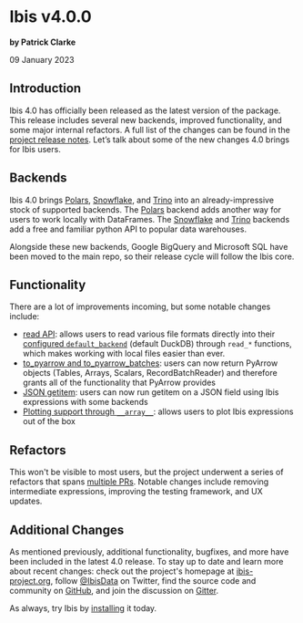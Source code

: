 # Ibis v4.0.0

**by Patrick Clarke**

09 January 2023

## Introduction

Ibis 4.0 has officially been released as the latest version of the package.
This release includes several new backends, improved functionality, and some major internal refactors.
A full list of the changes can be found in the [project release notes](../release_notes.md).
Let’s talk about some of the new changes 4.0 brings for Ibis users.

## Backends

Ibis 4.0 brings [Polars](https://ibis-project.org/backends/Polars/), [Snowflake](https://ibis-project.org/backends/Snowflake/), and [Trino](https://ibis-project.org/4.0.0/backends/Trino/) into an already-impressive stock of supported backends.
The [Polars](https://www.pola.rs/) backend adds another way for users to work locally with DataFrames.
The [Snowflake](https://www.snowflake.com/en/) and [Trino](https://trino.io/) backends add a free and familiar python API to popular data warehouses.

Alongside these new backends, Google BigQuery and Microsoft SQL have been moved to the main repo, so their release cycle will follow the Ibis core.

## Functionality

There are a lot of improvements incoming, but some notable changes include:

- [read API](https://github.com/ibis-project/ibis/pull/5005): allows users to read various file formats directly into their [configured `default_backend`](https://ibis-project.org/api/config/?h=default#ibis.config.Options) (default DuckDB) through `read_*` functions, which makes working with local files easier than ever.
- [to_pyarrow and to_pyarrow_batches](https://github.com/ibis-project/ibis/pull/4454#issuecomment-1262640204): users can now return PyArrow objects (Tables, Arrays, Scalars, RecordBatchReader) and therefore grants all of the functionality that PyArrow provides
- [JSON getitem](https://github.com/ibis-project/ibis/pull/4525): users can now run getitem on a JSON field using Ibis expressions with some backends
- [Plotting support through `__array__`](https://github.com/ibis-project/ibis/pull/4547): allows users to plot Ibis expressions out of the box

## Refactors

This won't be visible to most users, but the project underwent a series of refactors that spans [multiple PRs](https://github.com/ibis-project/ibis/pulls?q=is%3Apr+is%3Amerged+%22refactor%3A%22+milestone%3A4.0.0).
Notable changes include removing intermediate expressions, improving the testing framework, and UX updates.

## Additional Changes

As mentioned previously, additional functionality, bugfixes, and more have been included in the latest 4.0 release.
To stay up to date and learn more about recent changes: check out the project's homepage at [ibis-project.org](https://ibis-project.org/docs), follow [@IbisData](https://twitter.com/IbisData) on Twitter, find the source code and community on [GitHub](https://github.com/ibis-project/ibis), and join the discussion on [Gitter](https://gitter.im/ibis-dev/Lobby).

As always, try Ibis by [installing](https://ibis-project.org/install/) it today.
